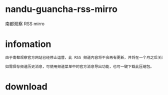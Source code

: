 # nandu-guancha-rss-mirro
南都观察 RSS mirro


# infomation 
```js
由于南都观察官方网站已经停止运营，此 RSS 频道内容将不会再有更新，并将在一个月之后关闭。

如需保存频道历史消息，可使用频道菜单中的官方消息导出功能，也可一键下载此压缩包。
``` 

# download 

